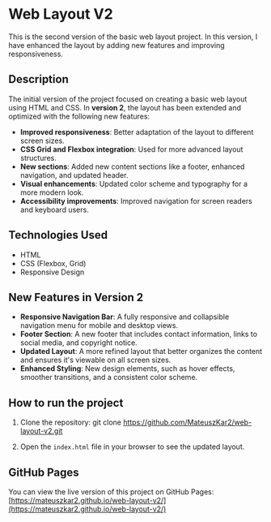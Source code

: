 # Web Layout V2

This is the second version of the basic web layout project. In this version, I have enhanced the layout by adding new features and improving responsiveness.

## Description

The initial version of the project focused on creating a basic web layout using HTML and CSS. In **version 2**, the layout has been extended and optimized with the following new features:

- **Improved responsiveness**: Better adaptation of the layout to different screen sizes.
- **CSS Grid and Flexbox integration**: Used for more advanced layout structures.
- **New sections**: Added new content sections like a footer, enhanced navigation, and updated header.
- **Visual enhancements**: Updated color scheme and typography for a more modern look.
- **Accessibility improvements**: Improved navigation for screen readers and keyboard users.
  
## Technologies Used
- HTML
- CSS (Flexbox, Grid)
- Responsive Design

## New Features in Version 2
- **Responsive Navigation Bar**: A fully responsive and collapsible navigation menu for mobile and desktop views.
- **Footer Section**: A new footer that includes contact information, links to social media, and copyright notice.
- **Updated Layout**: A more refined layout that better organizes the content and ensures it's viewable on all screen sizes.
- **Enhanced Styling**: New design elements, such as hover effects, smoother transitions, and a consistent color scheme.

## How to run the project

1. Clone the repository:
git clone https://github.com/MateuszKar2/web-layout-v2.git

3. Open the `index.html` file in your browser to see the updated layout.

## GitHub Pages
You can view the live version of this project on GitHub Pages:
[https://mateuszkar2.github.io/web-layout-v2/](https://mateuszkar2.github.io/web-layout-v2/)
